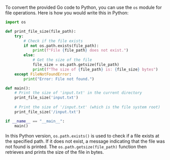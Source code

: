 To convert the provided Go code to Python, you can use the `os` module for file operations. Here is how you would write this in Python:

```python
import os

def print_file_size(file_path):
    try:
        # Check if the file exists
        if not os.path.exists(file_path):
            print(f"File {file_path} does not exist.")
        else:
            # Get the size of the file
            file_size = os.path.getsize(file_path)
            print(f"The size of {file_path} is: {file_size} bytes")
    except FileNotFoundError:
        print("Error: File not found.")

def main():
    # Print the size of 'input.txt' in the current directory
    print_file_size('input.txt')
    
    # Print the size of '/input.txt' (which is the file system root)
    print_file_size('/input.txt')

if __name__ == "__main__":
    main()
```

In this Python version, `os.path.exists()` is used to check if a file exists at the specified path. If it does not exist, a message indicating that the file was not found is printed. The `os.path.getsize(file_path)` function then retrieves and prints the size of the file in bytes.
